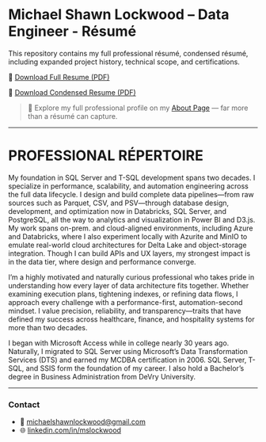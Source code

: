 # Michael Shawn Lockwood – Data Engineer - Résumé

This repository contains my full professional résumé, condensed résumé, including expanded project history, technical scope, and certifications.

📄 [Download Full Resume (PDF)](https://github.com/michaelshawnlockwood/MyResume/raw/main/MichaelLockwood_FullResume.pdf)

📄 [Download Condensed Resume (PDF)](https://github.com/michaelshawnlockwood/MyResume/raw/main/MichaelLockwood_CondensedResume.pdf)

> 🚀 Explore my full professional profile on my [About Page](https://michaelshawnlockwood.github.io/about/) — far more than a résumé can capture.

---

# PROFESSIONAL RÉPERTOIRE

My foundation in SQL Server and T-SQL development spans two decades. I specialize in performance, scalability, and automation engineering across the full data lifecycle. I design and build complete data pipelines—from raw sources such as Parquet, CSV, and PSV—through database design, development, and optimization now in Databricks, SQL Server, and PostgreSQL, all the way to analytics and visualization in Power BI and D3.js. My work spans on-prem. and cloud-aligned environments, including Azure and Databricks, where I also experiment locally with Azurite and MinIO to emulate real-world cloud architectures for Delta Lake and object-storage integration. Though I can build APIs and UX layers, my strongest impact is in the data tier, where design and performance converge.

I’m a highly motivated and naturally curious professional who takes pride in understanding how every layer of data architecture fits together. Whether examining execution plans, tightening indexes, or refining data flows, I approach every challenge with a performance-first, automation-second mindset. I value precision, reliability, and transparency—traits that have defined my success across healthcare, finance, and hospitality systems for more than two decades.

I began with Microsoft Access while in college nearly 30 years ago. Naturally, I migrated to SQL Server using Microsoft’s Data Transformation Services (DTS) and earned my MCDBA certification in 2006. SQL Server, T-SQL, and SSIS form the foundation of my career. I also hold a Bachelor’s degree in Business Administration from DeVry University.

---

### Contact

- 📧 michaelshawnlockwood@gmail.com  
- 🌐 [linkedin.com/in/mslockwood](https://linkedin.com/in/mslockwood)
